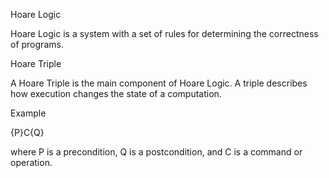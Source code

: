 Hoare Logic

Hoare Logic is a system with a set of rules for determining the correctness of programs.

Hoare Triple

A Hoare Triple is the main component of Hoare Logic. A triple describes how execution changes the state of a computation. 

Example

{P}C{Q}

where P is a precondition, Q is a postcondition, and C is a command or operation.